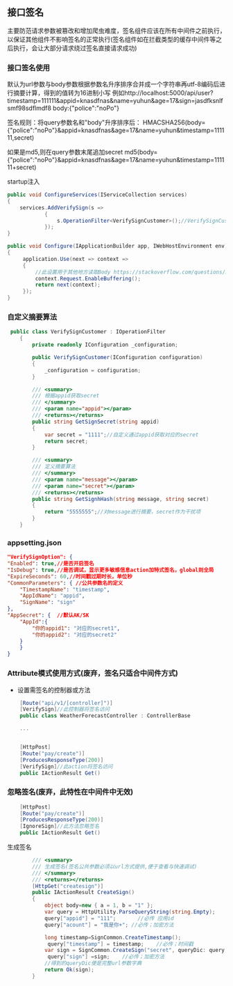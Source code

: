 
## 接口签名


主要防范请求参数被篡改和增加爬虫难度，签名组件应该在所有中间件之前执行，以保证其他组件不影响签名的正常执行(签名组件如在拦截类型的缓存中间件等之后执行，会让大部分请求绕过签名直接请求成功)

### 接口签名使用
默认为url参数与body参数根据参数名升序排序合并成一个字符串再utf-8编码后进行摘要计算，得到的值转为16进制小写
例如http://localhost:5000/api/user?timestamp=111111&appid=knasdfnas&name=yuhun&age=17&sign=jasdfksnlfsmf98sdflmdf8
body:{"police":"noPo"}

签名规则：将query参数名和"body"升序排序后：
HMACSHA256(body={"police":"noPo"}&appid=knasdfnas&age=17&name=yuhun&timestamp=111111,secret)

如果是md5,则在query参数末尾追加secret
md5(body={"police":"noPo"}&appid=knasdfnas&age=17&name=yuhun&timestamp=111111+secret)

startup注入

``` csharp
public void ConfigureServices(IServiceCollection services)
{
    services.AddVerifySign(s =>
            {
                s.OperationFilter<VerifySignCustomer>();//VerifySignCustomer为自定义摘要与获取secret，如默认规则。则不需要OperationFilter
            });
}
```

```csharp
public void Configure(IApplicationBuilder app, IWebHostEnvironment env)
{
     application.Use(next => context =>
     {       
         //此设置用于其他地方读取Body https://stackoverflow.com/questions/31389781/read-request-body-twice
         context.Request.EnableBuffering();
         return next(context);
     });
}
```

### 自定义摘要算法

```csharp
 public class VerifySignCustomer : IOperationFilter
    {
        private readonly IConfiguration _configuration;

        public VerifySignCustomer(IConfiguration configuration)
        {
            _configuration = configuration;
        }

        /// <summary>
        /// 根据appid获取secret
        /// </summary>
        /// <param name="appid"></param>
        /// <returns></returns>
        public string GetSignSecret(string appid)
        {
            var secret = "1111";//自定义通过appid获取对应的secret
            return secret;
        }

        /// <summary>
        /// 定义摘要算法
        /// </summary>
        /// <param name="message"></param>
        /// <param name="secret"></param>
        /// <returns></returns>
        public string GetSignhHash(string message, string secret)
        {
            return "5555555";//对message进行摘要，secret作为干扰项
        }
    }
```

### appsetting.json
```json
"VerifySignOption": {
"Enabled": true,//是否开启签名
"IsDebug": true,//是否调试，显示更多敏感信息action加特式签名，global则全局
"ExpireSeconds": 60,//时间戳过期时长，单位秒
"CommonParameters": { //公共参数名的定义
	"TimestampName": "timestamp",
	"AppIdName": "appid",
	"SignName": "sign"
},
"AppSecret": {  //默认AK/SK
	"AppId":{
	    "你的appid1": "对应的secret1",
	    "你的appid2": "对应的secret2"
	} 
    }
}
```
### Attribute模式使用方式(废弃，签名只适合中间件方式)
* 设置需签名的控制器或方法
```csharp
    [Route("api/v1/[controller]")]
    [VerifySign]//此控制器将签名访问
    public class WeatherForecastController : ControllerBase

    ...


    [HttpPost]
    [Route("pay/create")]
    [ProducesResponseType(200)]
    [VerifySign]//此action将签名访问
    public IActionResult Get()
```

###  忽略签名(废弃，此特性在中间件中无效)
```csharp
    [HttpPost]
    [Route("pay/create")]
    [ProducesResponseType(200)]
    [IgnoreSign]//此方法忽略签名
    public IActionResult Get()
```

生成签名
```csharp
        /// <summary>
        /// 生成签名(签名公共参数必须以url方式提供,便于查看与快速调试) 
        /// </summary>
        /// <returns></returns>
        [HttpGet("createsign")]
        public IActionResult CreateSign()
        {
            object body=new { a = 1, b = "1" };
            var query = HttpUtility.ParseQueryString(string.Empty);
            query["appid"] = "111";       //必传 应用id    
            query["acount"] = "我是你+"; //必传；加密方法

            long timestamp=SignCommon.CreateTimestamp();
             query["timestamp"] = timestamp;    //必传；时间戳                     
            var sign = SignCommon.CreateSign("secret", queryDic: query, body: body);//如果为Get请求，Body参数为空即可
             query["sign"] =sign;    //必传；加密方法
            //得到的queryDic便是完整url参数字典
            return Ok(sign);
        }
```
